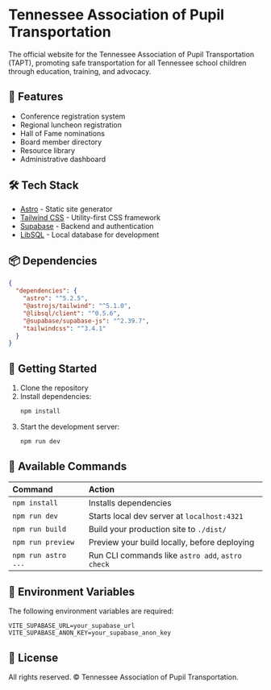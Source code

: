 # Tennessee Association of Pupil Transportation

The official website for the Tennessee Association of Pupil Transportation (TAPT), promoting safe transportation for all Tennessee school children through education, training, and advocacy.

## 🚀 Features

- Conference registration system
- Regional luncheon registration
- Hall of Fame nominations
- Board member directory
- Resource library
- Administrative dashboard

## 🛠️ Tech Stack

- [Astro](https://astro.build) - Static site generator
- [Tailwind CSS](https://tailwindcss.com) - Utility-first CSS framework
- [Supabase](https://supabase.com) - Backend and authentication
- [LibSQL](https://github.com/libsql/libsql) - Local database for development

## 📦 Dependencies

```json
{
  "dependencies": {
    "astro": "^5.2.5",
    "@astrojs/tailwind": "^5.1.0",
    "@libsql/client": "^0.5.6",
    "@supabase/supabase-js": "^2.39.7",
    "tailwindcss": "^3.4.1"
  }
}
```

## 🚦 Getting Started

1. Clone the repository
2. Install dependencies:
   ```bash
   npm install
   ```
3. Start the development server:
   ```bash
   npm run dev
   ```

## 📝 Available Commands

| Command                   | Action                                           |
| :----------------------- | :----------------------------------------------- |
| `npm install`            | Installs dependencies                            |
| `npm run dev`            | Starts local dev server at `localhost:4321`      |
| `npm run build`          | Build your production site to `./dist/`          |
| `npm run preview`        | Preview your build locally, before deploying     |
| `npm run astro ...`      | Run CLI commands like `astro add`, `astro check` |

## 🔐 Environment Variables

The following environment variables are required:

```env
VITE_SUPABASE_URL=your_supabase_url
VITE_SUPABASE_ANON_KEY=your_supabase_anon_key
```

## 📄 License

All rights reserved. © Tennessee Association of Pupil Transportation.